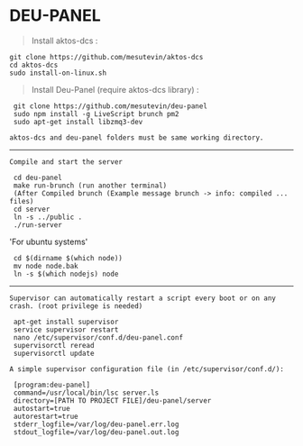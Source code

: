 # DEU-PANEL

> Install aktos-dcs :

    git clone https://github.com/mesutevin/aktos-dcs
    cd aktos-dcs
    sudo install-on-linux.sh

> Install Deu-Panel (require aktos-dcs library) :

     git clone https://github.com/mesutevin/deu-panel
     sudo npm install -g LiveScript brunch pm2
     sudo apt-get install libzmq3-dev

`aktos-dcs and deu-panel folders must be same working directory.`

---

`Compile and start the server`

     cd deu-panel
     make run-brunch (run another terminal)
     (After Compiled brunch (Example message brunch -> info: compiled ... files)
     cd server
     ln -s ../public .
     ./run-server

'For ubuntu systems'

     cd $(dirname $(which node))
     mv node node.bak
     ln -s $(which nodejs) node

---

`Supervisor can automatically restart a script every boot or on any crash. (root privilege is needed)`

     apt-get install supervisor
     service supervisor restart
     nano /etc/supervisor/conf.d/deu-panel.conf
     supervisorctl reread
     supervisorctl update

`A simple supervisor configuration file (in /etc/supervisor/conf.d/):`

     [program:deu-panel]
     command=/usr/local/bin/lsc server.ls
     directory=[PATH TO PROJECT FILE]/deu-panel/server
     autostart=true
     autorestart=true
     stderr_logfile=/var/log/deu-panel.err.log
     stdout_logfile=/var/log/deu-panel.out.log

